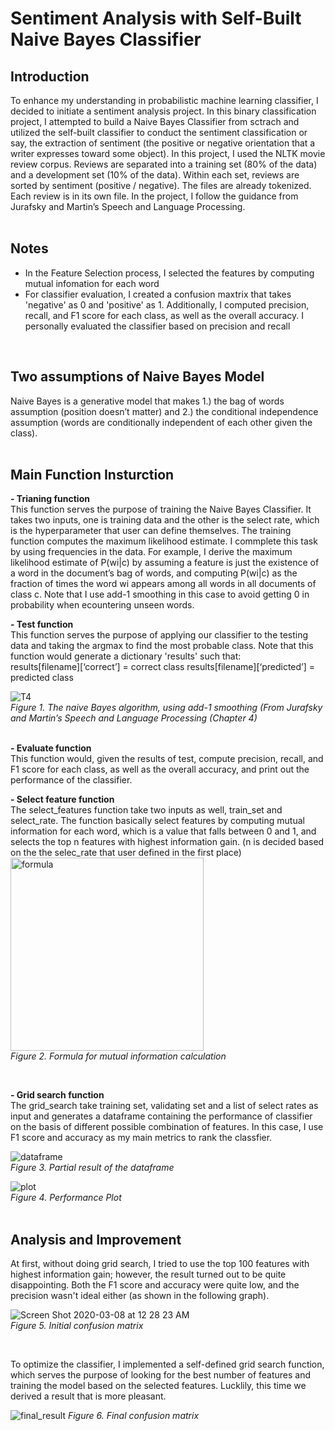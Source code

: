 # Sentiment Analysis with Self-Built Naive Bayes Classifier
## Introduction
To enhance my understanding in probabilistic machine learning classifier, I decided to initiate a sentiment analysis project. In this binary classification project, I attempted to build a Naive Bayes Classifier from sctrach and utilized the self-built classifier to conduct the sentiment classification or say, the extraction of sentiment (the positive or negative orientation that a writer expresses toward some object). In this project, I used the NLTK movie review corpus. Reviews are separated into a training set (80% of the data) and a development set (10% of the data). Within each set, reviews are sorted by sentiment (positive / negative). The files are already tokenized. Each review is in its own file. In the project, I follow the guidance from Jurafsky and Martin’s Speech and Language Processing.<br>
<br>

## Notes
- In the Feature Selection process, I selected the features by computing mutual infomation for each word
- For classifier evaluation, I created a confusion maxtrix that takes 'negative' as 0 and 'positive' as 1. Additionally, 
I computed precision, recall, and F1 score for each class, as well as the overall accuracy. I personally evaluated the classifier based on precision and recall<br>
<br>

## Two assumptions of Naive Bayes Model
Naive Bayes is a generative model that makes 1.) the bag of words assumption (position doesn’t matter) and 2.) the conditional independence assumption (words are conditionally independent of each other given the class).<br>
<br>

## Main Function Insturction
**- Trianing function**<br >
This function serves the purpose of training the Naive Bayes Classifier. It takes two inputs, one is training data and the other is the select rate, which is the hyperparameter that user can define themselves. The training function computes the  maximum likelihood estimate. I commplete this task by using frequencies in the data. For example, I derive the maximum likelihood estimate of P(wi|c) by assuming a feature is just the existence of a word in the document’s bag of words, and computing P(wi|c) as the fraction of times the word wi appears among all words in all documents of class c. Note that I use add-1 smoothing in this case to avoid getting 0 in probability when ecountering unseen words.
<br>

**- Test function**<br >
This function serves the purpose of applying our classifier to the testing data and taking the argmax to find the most probable class. Note that this function would generate a dictionary 'results' such that:<br>
results[filename][‘correct’] = correct class
results[filename][‘predicted’] = predicted class


![T4](https://user-images.githubusercontent.com/60050802/76669506-48c08b80-6562-11ea-82fd-d628355260c1.png)<br>
*Figure 1. The naive Bayes algorithm, using add-1 smoothing (From Jurafsky and Martin’s Speech and Language Processing (Chapter 4)* <br >
<br>

**- Evaluate function**<br >
This function would, given the results of test, compute precision, recall, and F1 score for each class, as well as the overall accuracy, and print out the performance of the classifier.
<br>

**- Select feature function**<br >
The select_features function take two inputs as well, train_set and select_rate. The function basically select features by computing mutual information for each word, which is a value that falls between 0 and 1, and selects the top n features with highest information gain. (n is decided based on the the selec_rate that user defined in the first place)<br>
<img width="309" alt="formula" src="https://user-images.githubusercontent.com/60050802/76670809-f5057080-6568-11ea-805c-cdd5e00bf7b2.png"><br>
*Figure 2. Formula for mutual information calculation*

<br>

**- Grid search function**<br >
The grid_search take training set, validating set and a list of select rates as input and generates a dataframe containing the performance of classifier on the basis of different possible combination of features. In this case, I use F1 score and accuracy as my main metrics to rank the classfier.

![dataframe](https://user-images.githubusercontent.com/60050802/76670519-57f60800-6567-11ea-9582-38b7a2d4e43c.png)<br>
*Figure 3. Partial result of the dataframe* <br>


![plot](https://user-images.githubusercontent.com/60050802/76670542-778d3080-6567-11ea-93f4-9557a15e9fe8.png)<br>
*Figure 4. Performance Plot* <br>
<br>

## Analysis and Improvement
At first, without doing grid search, I tried to use the top 100 features with highest information gain; however, the result turned out to be quite disappointing. Both the F1 score and accuracy were quite low, and the precision wasn't ideal either (as shown in the following graph).

![Screen Shot 2020-03-08 at 12 28 23 AM](https://user-images.githubusercontent.com/60050802/76157216-db30dd00-60d3-11ea-9fd1-e55d11a07d51.png)<br>
*Figure 5. Initial confusion matrix* 

<br>

To optimize the classifier, I implemented a self-defined grid search function, which serves the purpose of looking for the best number of features and training the model based on the selected features. Lucklily, this time we derived a result that is more pleasant. 


![final_result](https://user-images.githubusercontent.com/60050802/76669654-02b7f780-6563-11ea-9814-e24fc248975d.png)
*Figure 6. Final confusion matrix* 



